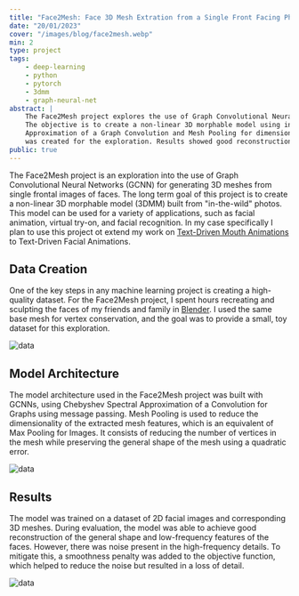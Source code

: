 ```yaml
---
title: "Face2Mesh: Face 3D Mesh Extration from a Single Front Facing Photo"
date: "20/01/2023"
cover: "/images/blog/face2mesh.webp"
min: 2
type: project
tags:
    - deep-learning
    - python
    - pytorch
    - 3dmm
    - graph-neural-net
abstract: |
    The Face2Mesh project explores the use of Graph Convolutional Neural Networks to generate 3D meshes from a single 2D facial image.
    The objective is to create a non-linear 3D morphable model using in-the-wild photos. The project utilizes Chebyshev Spectral
    Approximation of a Graph Convolution and Mesh Pooling for dimensionality reduction. A small dataset of sculpted faces of friends and family
    was created for the exploration. Results showed good reconstruction of general shape and low-frequency features, but noise in high-frequency details.
public: true
---
```


The Face2Mesh project is an exploration into the use of Graph Convolutional Neural Networks (GCNN) for generating 3D meshes from
single frontal images of faces. The long term goal of this project is to create a non-linear 3D morphable model (3DMM) built from
"in-the-wild" photos. This model can be used for a variety of applications, such as facial animation, virtual try-on, and facial
recognition. In my case specifically I plan to use this project ot extend my work on
[Text-Driven Mouth Animations](/blog/04-audio-driven-mout-animations) to Text-Driven Facial Animations.

## Data Creation

One of the key steps in any machine learning project is creating a high-quality dataset. For the Face2Mesh project, I spent hours recreating
and sculpting the faces of my friends and family in [Blender](https://www.blender.org/). I used the same base mesh for vertex conservation,
and the goal was to provide a small, toy dataset for this exploration.

![data](/images/blog/face2mesh_data.webp)

## Model Architecture

The model architecture used in the Face2Mesh project was built with GCNNs, using Chebyshev Spectral Approximation of a Convolution for Graphs using
message passing. Mesh Pooling is used to reduce the dimensionality of the extracted mesh features, which is an equivalent of Max Pooling for Images.
It consists of reducing the number of vertices in the mesh while preserving the general shape of the mesh using a quadratic error.

![data](/images/blog/face2mesh_pooling.webp)

## Results

The model was trained on a dataset of 2D facial images and corresponding 3D meshes. During evaluation, the model was able to achieve good reconstruction
of the general shape and low-frequency features of the faces. However, there was noise present in the high-frequency details. To mitigate this, a
smoothness penalty was added to the objective function, which helped to reduce the noise but resulted in a loss of detail.

![data](/images/blog/face2mesh_results.webp)